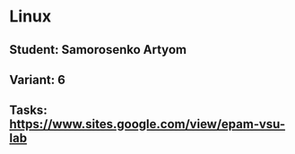 # Linux

## Student: Samorosenko Artyom
## Variant: 6
## Tasks: https://www.sites.google.com/view/epam-vsu-lab
